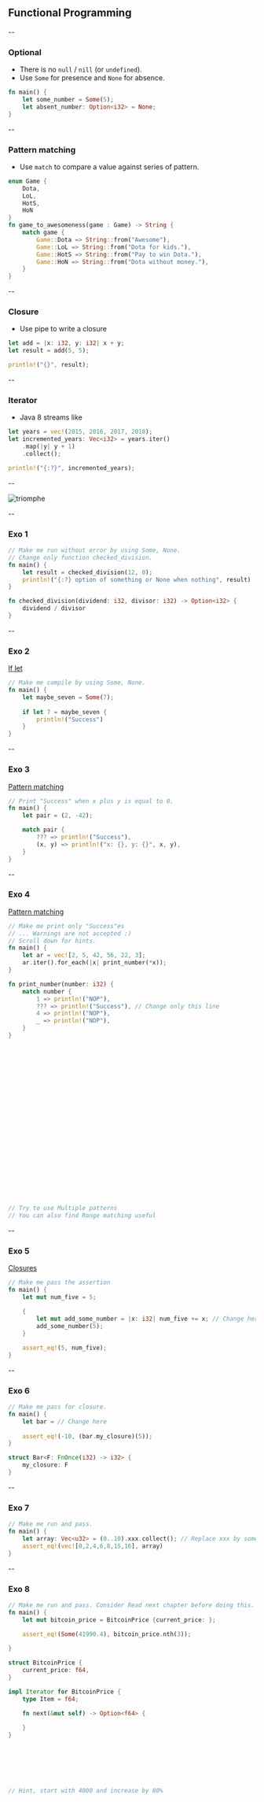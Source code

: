## Functional Programming

--

### Optional

* There is no ```null``` / ```nill``` (or ```undefined```).
* Use ````Some```` for presence and ```None``` for absence.

```rust
fn main() {
    let some_number = Some(5);
    let absent_number: Option<i32> = None;
}
``` 

--

### Pattern matching

* Use ````match```` to compare a value against series of pattern.

```rust
enum Game {
    Dota,
    LoL,
    HotS,
    HoN
}
fn game_to_awesomeness(game : Game) -> String {
    match game {
        Game::Dota => String::from("Awesome"),
        Game::LoL => String::from("Dota for kids."),
        Game::HotS => String::from("Pay to win Dota."),
        Game::HoN => String::from("Dota without money."),
    }
}
``` 

--

### Closure

* Use pipe to write a closure

```Rust
let add = |x: i32, y: i32| x + y;
let result = add(5, 5);

println!("{}", result);
```

--

### Iterator

* Java 8 streams like

```Rust
let years = vec!(2015, 2016, 2017, 2018);
let incremented_years: Vec<i32> = years.iter()
    .map(|y| y + 1)
    .collect();

println!("{:?}", incremented_years);
```

--

![triomphe](https://xebia-france.github.io/xke-rs/images/triomphe.png) <!-- .element: class="borderless medium" -->

--

### Exo 1

````rust
// Make me run without error by using Some, None.
// Change only function checked_division.
fn main() {
    let result = checked_division(12, 0);
    println!("{:?} option of something or None when nothing", result)
}

fn checked_division(dividend: i32, divisor: i32) -> Option<i32> {
    dividend / divisor
}

````
<!-- .element: class="playground" -->

--

### Exo 2

<div><a href="https://doc.rust-lang.org/book/second-edition/ch06-03-if-let.html" target="_blank">If let</a></div>

````rust
// Make me compile by using Some, None.
fn main() {
    let maybe_seven = Some(7);
    
    if let 7 = maybe_seven {
        println!("Success")
    }
}

````
<!-- .element: class="playground" -->

--

### Exo 3

<div><a href="https://doc.rust-lang.org/book/first-edition/patterns.html#guards" target="_blank">Pattern matching</a></div>

````rust
// Print "Success" when x plus y is equal to 0.
fn main() {
    let pair = (2, -42);

    match pair {
        ??? => println!("Success"),
        (x, y) => println!("x: {}, y: {}", x, y),
    }
}
````
<!-- .element: class="playground" -->

--

### Exo 4

<div><a href="https://doc.rust-lang.org/book/first-edition/patterns.html" target="_blank">Pattern matching</a></div>

````rust
// Make me print only "Success"es
// ... Warnings are not accepted :)
// Scroll down for hints.
fn main() {
    let ar = vec![2, 5, 42, 56, 22, 3];
    ar.iter().for_each(|x| print_number(*x));
}

fn print_number(number: i32) {
    match number {
        1 => println!("NOP"),
        ??? => println!("Success"), // Change only this line
        4 => println!("NOP"),
        _ => println!("NOP"),
    }
}
























// Try to use Multiple patterns
// You can also find Range matching useful

````
<!-- .element: class="playground" -->

--

### Exo 5

<div><a href="https://doc.rust-lang.org/book/second-edition/ch13-01-closures.html" target="_blank">Closures</a></div>

````rust
// Make me pass the assertion
fn main() {
    let mut num_five = 5;
    
    {
        let mut add_some_number = |x: i32| num_five += x; // Change here
        add_some_number(5);
    }

    assert_eq!(5, num_five);
}
````
<!-- .element: class="playground" -->

--

### Exo 6

````rust
// Make me pass for closure.
fn main() {
    let bar = // Change here
    
    assert_eq!(-10, (bar.my_closure)(5));
}

struct Bar<F: FnOnce(i32) -> i32> {
    my_closure: F
}
````
<!-- .element: class="playground" -->

--

### Exo 7

````rust
// Make me run and pass.
fn main() {
    let array: Vec<u32> = (0..10).xxx.collect(); // Replace xxx by something
    assert_eq!(vec![0,2,4,6,8,15,16], array)
}

````
<!-- .element: class="playground" -->

--

### Exo 8

````rust
// Make me run and pass. Consider Read next chapter before doing this.
fn main() {
    let mut bitcoin_price = BitcoinPrice {current_price: };
    
    assert_eq!(Some(41990.4), bitcoin_price.nth(3));

}

struct BitcoinPrice {
    current_price: f64,
}

impl Iterator for BitcoinPrice {
    type Item = f64;
    
    fn next(&mut self) -> Option<f64> {

    }
}







// Hint, start with 4000 and increase by 80%
````
<!-- .element: class="playground" -->
